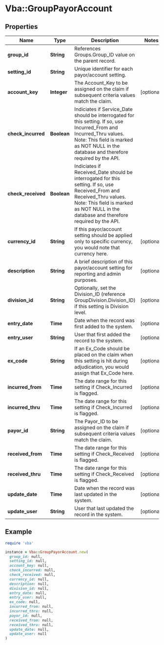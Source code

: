 # Vba::GroupPayorAccount

## Properties

| Name | Type | Description | Notes |
| ---- | ---- | ----------- | ----- |
| **group_id** | **String** | References Groups.Group_ID value on the parent record. |  |
| **setting_id** | **String** | Unique identifier for each payor/account setting. |  |
| **account_key** | **Integer** | The Account_Key to be assigned on the claim if subsequent criteria values match the claim. | [optional] |
| **check_incurred** | **Boolean** | Indiciates if Service_Date should be interrogated for this setting. If so, use Incurred_From and Incurred_Thru values. Note: This field is marked as NOT NULL in the database and therefore required by the API. |  |
| **check_received** | **Boolean** | Indiciates if Received_Date should be interrogated for this setting. If so, use Received_From and Received_Thru values. Note: This field is marked as NOT NULL in the database and therefore required by the API. |  |
| **currency_id** | **String** | If this payor/account setting should be applied only to specific currency, you would note that currency here. | [optional] |
| **description** | **String** | A brief description of this payor/account setting for reporting and admin purposes. | [optional] |
| **division_id** | **String** | Optionally, set the Division_ID (reference GroupDivision.Division_ID) if this setting is Division level. | [optional] |
| **entry_date** | **Time** | Date when the record was first added to the system. | [optional] |
| **entry_user** | **String** | User that first added the record to the system. | [optional] |
| **ex_code** | **String** | If an Ex_Code should be placed on the claim when this setting is hit during adjudication, you would assign that Ex_Code here. | [optional] |
| **incurred_from** | **Time** | The date range for this setting if Check_Incurred is flagged. | [optional] |
| **incurred_thru** | **Time** | The date range for this setting if Check_Incurred is flagged. | [optional] |
| **payor_id** | **String** | The Payor_ID to be assigned on the claim if subsequent criteria values match the claim. | [optional] |
| **received_from** | **Time** | The date range for this setting if Check_Received is flagged. | [optional] |
| **received_thru** | **Time** | The date range for this setting if Check_Received is flagged. | [optional] |
| **update_date** | **Time** | Date when the record was last updated in the system. | [optional] |
| **update_user** | **String** | User that last updated the record in the system. | [optional] |

## Example

```ruby
require 'vba'

instance = Vba::GroupPayorAccount.new(
  group_id: null,
  setting_id: null,
  account_key: null,
  check_incurred: null,
  check_received: null,
  currency_id: null,
  description: null,
  division_id: null,
  entry_date: null,
  entry_user: null,
  ex_code: null,
  incurred_from: null,
  incurred_thru: null,
  payor_id: null,
  received_from: null,
  received_thru: null,
  update_date: null,
  update_user: null
)
```


